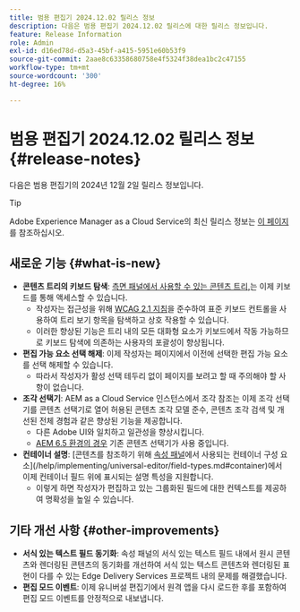 ```yaml
---
title: 범용 편집기 2024.12.02 릴리스 정보
description: 다음은 범용 편집기 2024.12.02 릴리스에 대한 릴리스 정보입니다.
feature: Release Information
role: Admin
exl-id: d16ed78d-d5a3-45bf-a415-5951e60b53f9
source-git-commit: 2aae8c63358680758e4f5324f38dea1bc2c47155
workflow-type: tm+mt
source-wordcount: '300'
ht-degree: 16%

---
```



# 범용 편집기 2024.12.02 릴리스 정보 {#release-notes}

다음은 범용 편집기의 2024년 12월 2일 릴리스 정보입니다.

>[!TIP]
>
>Adobe Experience Manager as a Cloud Service의 최신 릴리스 정보는 [이 페이지](/help/release-notes/release-notes-cloud/release-notes-current.md)를 참조하십시오.

## 새로운 기능 {#what-is-new}

* **콘텐츠 트리의 키보드 탐색**: [측면 패널에서 사용할 수 있는 콘텐츠 트리,](/help/sites-cloud/authoring/universal-editor/navigation.md#content-tree-mode)는 이제 키보드를 통해 액세스할 수 있습니다.
   * 작성자는 접근성을 위해 [WCAG 2.1 지침](/help/sites-cloud/authoring/page-editor/accessible-content.md)을 준수하여 표준 키보드 컨트롤을 사용하여 트리 보기 항목을 탐색하고 상호 작용할 수 있습니다.
   * 이러한 향상된 기능은 트리 내의 모든 대화형 요소가 키보드에서 작동 가능하므로 키보드 탐색에 의존하는 사용자의 포괄성이 향상됩니다.
* **편집 가능 요소 선택 해제**: 이제 작성자는 페이지에서 이전에 선택한 편집 가능 요소를 선택 해제할 수 있습니다.
   * 따라서 작성자가 활성 선택 테두리 없이 페이지를 보려고 할 때 주의해야 할 사항이 없습니다.
* **조각 선택기**: AEM as a Cloud Service 인스턴스에서 조각 참조는 이제 조각 선택기를 콘텐츠 선택기로 열어 허용된 콘텐츠 조각 모델 준수, 콘텐츠 조각 검색 및 개선된 전체 경험과 같은 향상된 기능을 제공합니다.
   * 다른 Adobe UI와 일치하고 일관성을 향상시킵니다.
   * [AEM 6.5 환경의 경우](https://experienceleague.adobe.com/ko/docs/experience-manager-65/content/implementing/developing/headless/universal-editor/introduction) 기존 콘텐츠 선택기가 사용 중입니다.
* **컨테이너 설명**: [콘텐츠를 참조하기 위해 [속성 패널](/help/sites-cloud/authoring/universal-editor/navigation.md#properties-panel-properties-rail)에서 사용되는 컨테이너 구성 요소](/help/implementing/universal-editor/field-types.md#container)에서 이제 컨테이너 필드 위에 표시되는 설명 특성을 지원합니다.
   * 이렇게 하면 작성자가 편집하고 있는 그룹화된 필드에 대한 컨텍스트를 제공하여 명확성을 높일 수 있습니다.

## 기타 개선 사항 {#other-improvements}

* **서식 있는 텍스트 필드 동기화**: 속성 패널의 서식 있는 텍스트 필드 내에서 원시 콘텐츠와 렌더링된 콘텐츠의 동기화를 개선하여 서식 있는 텍스트 콘텐츠와 렌더링된 표현이 다를 수 있는 Edge Delivery Services 프로젝트 내의 문제를 해결했습니다.
* **편집 모드 이벤트**: 이제 유니버설 편집기에서 원격 앱을 다시 로드한 후를 포함하여 편집 모드 이벤트를 안정적으로 내보냅니다.
